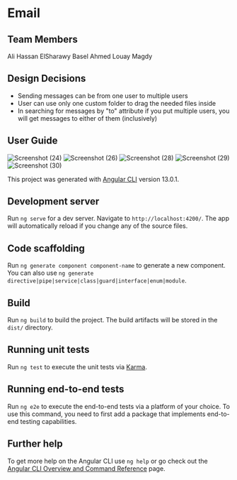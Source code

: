 # Email

## Team Members
Ali Hassan ElSharawy
Basel Ahmed
Louay Magdy

## Design Decisions
- Sending messages can be from one user to multiple users
- User can use only one custom folder to drag the needed files inside
- In searching for messages by "to" attribute if you put multiple users, you will get messages to either of them (inclusively)

## User Guide
![Screenshot (24)](https://user-images.githubusercontent.com/54442462/192001718-3275919b-5954-4468-9420-b8b160033eab.png)
![Screenshot (26)](https://user-images.githubusercontent.com/54442462/192001737-78a7f474-7770-4ca9-a23f-b580771e9514.png)
![Screenshot (28)](https://user-images.githubusercontent.com/54442462/192001744-6d6bbab6-cfdc-47a6-8e79-02274e06e3d5.png)
![Screenshot (29)](https://user-images.githubusercontent.com/54442462/192001749-1f07eeee-4aba-4c6c-9a40-acc2082b4a12.png)
![Screenshot (30)](https://user-images.githubusercontent.com/54442462/192001752-cff74462-48e5-4414-9e69-e1441775bd32.png)

This project was generated with [Angular CLI](https://github.com/angular/angular-cli) version 13.0.1.

## Development server

Run `ng serve` for a dev server. Navigate to `http://localhost:4200/`. The app will automatically reload if you change any of the source files.

## Code scaffolding

Run `ng generate component component-name` to generate a new component. You can also use `ng generate directive|pipe|service|class|guard|interface|enum|module`.

## Build

Run `ng build` to build the project. The build artifacts will be stored in the `dist/` directory.

## Running unit tests

Run `ng test` to execute the unit tests via [Karma](https://karma-runner.github.io).

## Running end-to-end tests

Run `ng e2e` to execute the end-to-end tests via a platform of your choice. To use this command, you need to first add a package that implements end-to-end testing capabilities.

## Further help

To get more help on the Angular CLI use `ng help` or go check out the [Angular CLI Overview and Command Reference](https://angular.io/cli) page.

